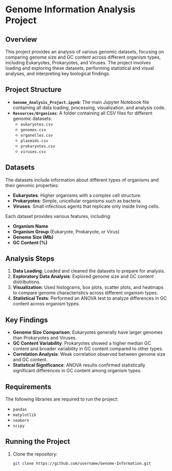 # Genome Information Analysis Project

## Overview
This project provides an analysis of various genomic datasets, focusing on comparing genome size and GC content across different organism types, including Eukaryotes, Prokaryotes, and Viruses. The project involves loading and exploring these datasets, performing statistical and visual analyses, and interpreting key biological findings.

## Project Structure
- **`Genome_Analysis_Project.ipynb`**: The main Jupyter Notebook file containing all data loading, processing, visualization, and analysis code.
- **`Resources/Organisms`**: A folder containing all CSV files for different genomic datasets:
  - `eukaryotes.csv`
  - `genomes.csv`
  - `organelles.csv`
  - `plasmids.csv`
  - `prokaryotes.csv`
  - `viruses.csv`

## Datasets
The datasets include information about different types of organisms and their genomic properties:
- **Eukaryotes**: Higher organisms with a complex cell structure.
- **Prokaryotes**: Simple, unicellular organisms such as bacteria.
- **Viruses**: Small infectious agents that replicate only inside living cells.

Each dataset provides various features, including:
- **Organism Name**
- **Organism Group** (Eukaryote, Prokaryote, or Virus)
- **Genome Size (Mb)**
- **GC Content (%)**

## Analysis Steps
1. **Data Loading**: Loaded and cleaned the datasets to prepare for analysis.
2. **Exploratory Data Analysis**: Explored genome size and GC content distributions.
3. **Visualization**: Used histograms, box plots, scatter plots, and heatmaps to compare genome characteristics across different organism types.
4. **Statistical Tests**: Performed an ANOVA test to analyze differences in GC content across organism types.

## Key Findings
- **Genome Size Comparison**: Eukaryotes generally have larger genomes than Prokaryotes and Viruses.
- **GC Content Variability**: Prokaryotes showed a higher median GC content and broader variability in GC content compared to other types.
- **Correlation Analysis**: Weak correlation observed between genome size and GC content.
- **Statistical Significance**: ANOVA results confirmed statistically significant differences in GC content among organism types.

## Requirements
The following libraries are required to run the project:
- `pandas`
- `matplotlib`
- `seaborn`
- `scipy`

## Running the Project
1. Clone the repository:
   ```bash
   git clone https://github.com/username/Genome-Information.git
